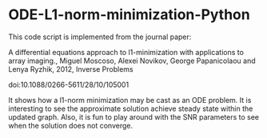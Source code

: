 ODE-L1-norm-minimization-Python
==========================================

This code script is implemented from the journal paper:

A differential equations approach to l1-minimization with applications to array imaging., Miguel Moscoso, Alexei Novikov, George Papanicolaou
and Lenya Ryzhik, 2012, Inverse Problems

doi:10.1088/0266-5611/28/10/105001

It shows how a l1-norm minimization may be cast as an ODE problem.  It is interesting to see the approximate solution achieve steady state within the updated graph.  Also, it is fun to play around with the SNR parameters to see when the solution does not converge.
